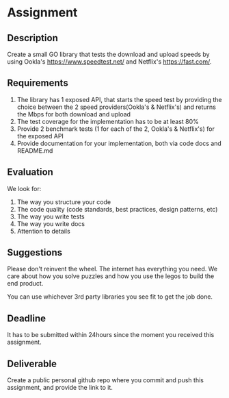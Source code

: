 # Assignment

## Description
Create a small GO library that tests the download and upload speeds by using Ookla's https://www.speedtest.net/ and Netflix's https://fast.com/.

## Requirements

1. The library has 1 exposed API, that starts the speed test by providing the choice between the 2 speed providers(Ookla's & Netflix's) and returns the Mbps for both download and upload
2. The test coverage for the implementation has to be at least 80%
3. Provide 2 benchmark tests (1 for each of the 2, Ookla's & Netflix's) for the exposed API
4. Provide documentation for your implementation, both via code docs and README.md

## Evaluation

We look for:
1. The way you structure your code
2. The code quality (code standards, best practices, design patterns, etc)
3. The way you write tests
4. The way you write docs
5. Attention to details

## Suggestions

Please don't reinvent the wheel. The internet has everything you need. We care about how you solve puzzles and how you use the legos to build the end product.

You can use whichever 3rd party libraries you see fit to get the job done.

## Deadline

It has to be submitted within 24hours since the moment you received this assignment.

## Deliverable

Create a public personal github repo where you commit and push this assignment, and provide the link to it.
